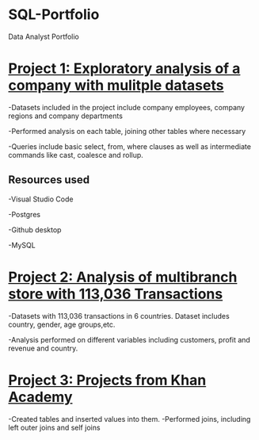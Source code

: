 # SQL-Portfolio
Data Analyst Portfolio

[Project 1: Exploratory analysis of a company with mulitple datasets](https://github.com/Madamn22/Company-Analytics)
======================================================

-Datasets included in the project include company employees, company regions and company departments

-Performed analysis on each table, joining other tables where necessary

-Queries include basic select, from, where clauses as well as intermediate commands like cast, coalesce and rollup.


Resources used
---------------

-Visual Studio Code 

-Postgres

-Github desktop

-MySQL

[Project 2: Analysis of multibranch store with 113,036 Transactions](https://github.com/Madamn22/Large-Store-Insights)
======================================================
-Datasets with 113,036 transactions in 6 countries. Dataset includes country, gender, age groups,etc.

-Analysis performed on different variables including customers, profit and revenue and country.


[Project 3: Projects from Khan Academy](https://github.com/Madamn22/Khan-Academy-Projects)
======================================================

-Created tables and inserted values into them.
-Performed joins, including left outer joins and self joins


